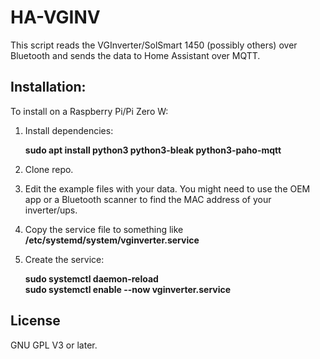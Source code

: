 # HA-VGINV

This script reads the VGInverter/SolSmart 1450 (possibly others) over Bluetooth 
and sends the data to Home Assistant over MQTT. 

## Installation:

To install on a Raspberry Pi/Pi Zero W:

1. Install dependencies: 
   
    **sudo apt install python3 python3-bleak python3-paho-mqtt**

2. Clone repo. 

3. Edit the example files with your data. You might need to use the OEM app or a Bluetooth scanner to find the MAC address of your inverter/ups. 

5. Copy the service file to something like **/etc/systemd/system/vginverter.service**
   
6. Create the service:

   **sudo systemctl daemon-reload**    
   **sudo systemctl enable --now vginverter.service**

## License
GNU GPL V3 or later. 
